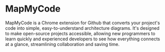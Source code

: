 # MapMyCode
MapMyCode is a Chrome extension for Github that converts your project's code into simple, easy-to-understand architecture diagrams. It's designed to make open-source projects accessible, allowing new programmers to learn quickly and experienced developers to see how everything connects at a glance, streamlining collaboration and saving time.
